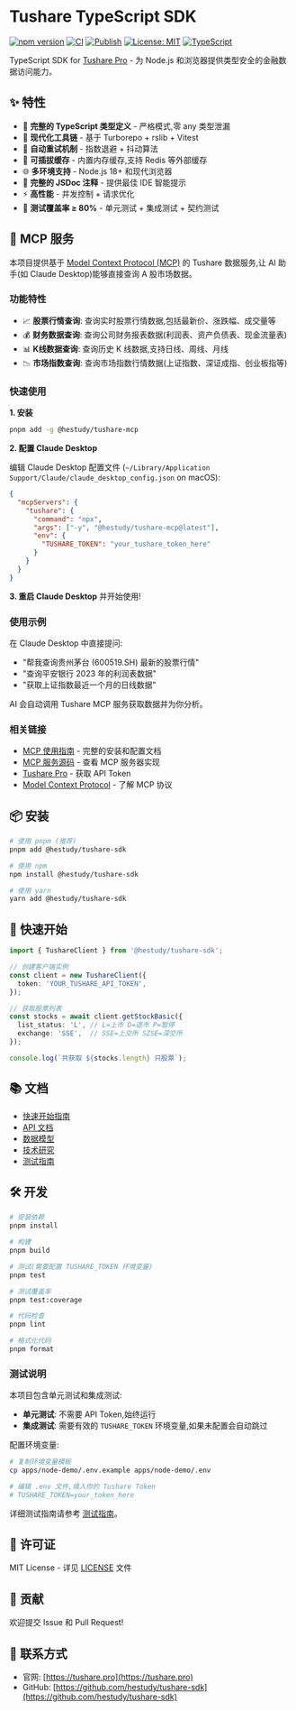 # Tushare TypeScript SDK

[![npm version](https://img.shields.io/npm/v/@hestudy/tushare-sdk.svg)](https://www.npmjs.com/package/@hestudy/tushare-sdk)
[![CI](https://github.com/hestudy/tushare-sdk/workflows/CI/badge.svg)](https://github.com/hestudy/tushare-sdk/actions/workflows/ci.yml)
[![Publish](https://github.com/hestudy/tushare-sdk/workflows/Publish%20to%20npm/badge.svg)](https://github.com/hestudy/tushare-sdk/actions/workflows/publish.yml)
[![License: MIT](https://img.shields.io/badge/License-MIT-yellow.svg)](https://opensource.org/licenses/MIT)
[![TypeScript](https://img.shields.io/badge/TypeScript-5.3-blue.svg)](https://www.typescriptlang.org/)

TypeScript SDK for [Tushare Pro](https://tushare.pro) - 为 Node.js 和浏览器提供类型安全的金融数据访问能力。

## ✨ 特性

- 🎯 **完整的 TypeScript 类型定义** - 严格模式,零 any 类型泄漏
- 🚀 **现代化工具链** - 基于 Turborepo + rslib + Vitest
- 🔄 **自动重试机制** - 指数退避 + 抖动算法
- 💾 **可插拔缓存** - 内置内存缓存,支持 Redis 等外部缓存
- 🌐 **多环境支持** - Node.js 18+ 和现代浏览器
- 📝 **完整的 JSDoc 注释** - 提供最佳 IDE 智能提示
- ⚡ **高性能** - 并发控制 + 请求优化
- 🧪 **测试覆盖率 ≥ 80%** - 单元测试 + 集成测试 + 契约测试

## 🤖 MCP 服务

本项目提供基于 [Model Context Protocol (MCP)](https://modelcontextprotocol.io) 的 Tushare 数据服务,让 AI 助手(如 Claude Desktop)能够直接查询 A 股市场数据。

### 功能特性

- 📈 **股票行情查询**: 查询实时股票行情数据,包括最新价、涨跌幅、成交量等
- 💰 **财务数据查询**: 查询公司财务报表数据(利润表、资产负债表、现金流量表)
- 📊 **K线数据查询**: 查询历史 K 线数据,支持日线、周线、月线
- 📉 **市场指数查询**: 查询市场指数行情数据(上证指数、深证成指、创业板指等)

### 快速使用

**1. 安装**

```bash
pnpm add -g @hestudy/tushare-mcp
```

**2. 配置 Claude Desktop**

编辑 Claude Desktop 配置文件 (`~/Library/Application Support/Claude/claude_desktop_config.json` on macOS):

```json
{
  "mcpServers": {
    "tushare": {
      "command": "npx",
      "args": ["-y", "@hestudy/tushare-mcp@latest"],
      "env": {
        "TUSHARE_TOKEN": "your_tushare_token_here"
      }
    }
  }
}
```

**3. 重启 Claude Desktop** 并开始使用!

### 使用示例

在 Claude Desktop 中直接提问:

- "帮我查询贵州茅台 (600519.SH) 最新的股票行情"
- "查询平安银行 2023 年的利润表数据"
- "获取上证指数最近一个月的日线数据"

AI 会自动调用 Tushare MCP 服务获取数据并为你分析。

### 相关链接

- [MCP 使用指南](./apps/docs/docs/guide/mcp-usage.md) - 完整的安装和配置文档
- [MCP 服务源码](./apps/tushare-mcp) - 查看 MCP 服务器实现
- [Tushare Pro](https://tushare.pro) - 获取 API Token
- [Model Context Protocol](https://modelcontextprotocol.io) - 了解 MCP 协议

## 📦 安装

```bash
# 使用 pnpm (推荐)
pnpm add @hestudy/tushare-sdk

# 使用 npm
npm install @hestudy/tushare-sdk

# 使用 yarn
yarn add @hestudy/tushare-sdk
```

## 🚀 快速开始

```typescript
import { TushareClient } from '@hestudy/tushare-sdk';

// 创建客户端实例
const client = new TushareClient({
  token: 'YOUR_TUSHARE_API_TOKEN',
});

// 获取股票列表
const stocks = await client.getStockBasic({
  list_status: 'L', // L=上市 D=退市 P=暂停
  exchange: 'SSE',  // SSE=上交所 SZSE=深交所
});

console.log(`共获取 ${stocks.length} 只股票`);
```

## 📚 文档

- [快速开始指南](./specs/001-tushare-typescript-sdk/quickstart.md)
- [API 文档](./specs/001-tushare-typescript-sdk/contracts/)
- [数据模型](./specs/001-tushare-typescript-sdk/data-model.md)
- [技术研究](./specs/001-tushare-typescript-sdk/research.md)
- [测试指南](./docs/testing-guide.md)

## 🛠️ 开发

```bash
# 安装依赖
pnpm install

# 构建
pnpm build

# 测试(需要配置 TUSHARE_TOKEN 环境变量)
pnpm test

# 测试覆盖率
pnpm test:coverage

# 代码检查
pnpm lint

# 格式化代码
pnpm format
```

### 测试说明

本项目包含单元测试和集成测试:

- **单元测试**: 不需要 API Token,始终运行
- **集成测试**: 需要有效的 `TUSHARE_TOKEN` 环境变量,如果未配置会自动跳过

配置环境变量:
```bash
# 复制环境变量模板
cp apps/node-demo/.env.example apps/node-demo/.env

# 编辑 .env 文件,填入你的 Tushare Token
# TUSHARE_TOKEN=your_token_here
```

详细测试指南请参考 [测试指南](./docs/testing-guide.md)。

## 📄 许可证

MIT License - 详见 [LICENSE](./LICENSE) 文件

## 🤝 贡献

欢迎提交 Issue 和 Pull Request!

## 📧 联系方式

- 官网: [https://tushare.pro](https://tushare.pro)
- GitHub: [https://github.com/hestudy/tushare-sdk](https://github.com/hestudy/tushare-sdk)
